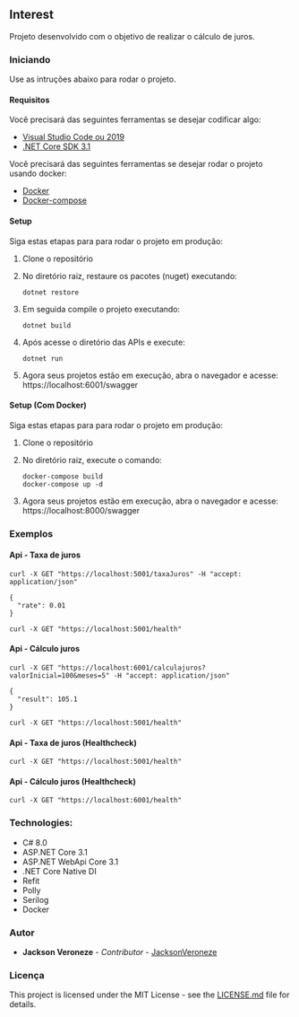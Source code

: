 ## Interest

Projeto desenvolvido com o objetivo de realizar o cálculo de juros.

### Iniciando
Use as intruções abaixo para rodar o projeto.

#### Requisitos
Você precisará das seguintes ferramentas se desejar codificar algo:

* [Visual Studio Code ou 2019](https://www.visualstudio.com/downloads/)
* [.NET Core SDK 3.1](https://www.microsoft.com/net/download)

Você precisará das seguintes ferramentas se desejar rodar o projeto usando docker:

* [Docker](https://www.docker.com/)
* [Docker-compose](https://docs.docker.com/compose/install/)

#### Setup
Siga estas etapas para para rodar o projeto em produção:

  1. Clone o repositório

  2. No diretório raiz, restaure os pacotes (nuget) executando:
     ```
     dotnet restore
     ```
  3. Em seguida compile o projeto executando:
     ```
     dotnet build
     ```
  3. Após acesse o diretório das APIs e execute:
     ```
     dotnet run
     ```
  4. Agora seus projetos estão em execução, abra o navegador e acesse: https://localhost:6001/swagger

#### Setup (Com Docker)

Siga estas etapas para para rodar o projeto em produção:

  1. Clone o repositório

  2. No diretório raiz, execute o comando:
     ```
     docker-compose build
     docker-compose up -d
     ```
  3. Agora seus projetos estão em execução, abra o navegador e acesse: https://localhost:8000/swagger

### Exemplos

#### Api - Taxa de juros

```
curl -X GET "https://localhost:5001/taxaJuros" -H "accept: application/json"

{
  "rate": 0.01
}

curl -X GET "https://localhost:5001/health"
````

#### Api - Cálculo juros

```
curl -X GET "https://localhost:6001/calculajuros?valorInicial=100&meses=5" -H "accept: application/json"

{
  "result": 105.1
}

curl -X GET "https://localhost:5001/health"
````

#### Api - Taxa de juros (Healthcheck)

```
curl -X GET "https://localhost:5001/health"
````

#### Api - Cálculo juros (Healthcheck)

```
curl -X GET "https://localhost:6001/health"
````

### Technologies:

- C# 8.0
- ASP.NET Core 3.1
- ASP.NET WebApi Core 3.1
- .NET Core Native DI
- Refit
- Polly
- Serilog
- Docker

### Autor
* **Jackson Veroneze** - *Contributor* - [JacksonVeroneze](https://github.com/JacksonVeroneze)


### Licença
This project is licensed under the MIT License - see the [LICENSE.md](https://github.com/jacksonveroneze/Interest/blob/develop/LICENSE) file for details.
